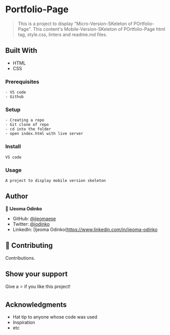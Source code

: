 # Portfolio-Page

> This is a project to display "Micro-Version-SKeleton of POrtfolio-Page". This content's Mobile-Version-SKeleton of POrtfolio-Page html tag, style.css, linters and readme.md files. 

## Built With
- HTML
- CSS

### Prerequisites
    - VS code
    - Github

### Setup
    - Creating a repo
    - Git clone of repo
    - cd into the folder
    - open index.html with live server

### Install
    VS code

### Usage
    A project to display mobile version skeleton 

## Author
👤 **IJeoma Odinko**
- GitHub: [@ijeomaese](https://github.com/ijeomaese)
- Twitter: [@iodinko](https://twitter.com/Iodinko)
- LinkedIn: [Ijeoma Odinko(https://www.linkedin.com/in/ijeoma-odinko

## 🤝 Contributing
Contributions.

## Show your support
Give a ⭐️ if you like this project!

## Acknowledgments
- Hat tip to anyone whose code was used
- Inspiration
- etc